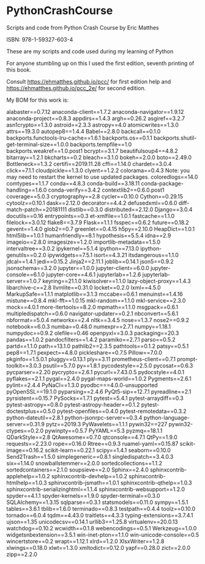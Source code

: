 # PythonCrashCourse
Scripts and code from Python Crash Course by Eric Matthes

ISBN: 978-1-59327-603-4

These are my scripts and code used during my learning of Python

For anyone stumbling up on this I used the first edition, seventh printing of this book.

Consult https://ehmatthes.github.io/pcc/  for first edition help and https://ehmatthes.github.io/pcc_2e/ for second edition. 

My BOM for this work is:

alabaster==0.7.12
anaconda-client==1.7.2
anaconda-navigator==1.9.12
anaconda-project==0.8.3
appdirs==1.4.3
argh==0.26.2
asgiref==3.2.7
asn1crypto==1.3.0
astroid==2.3.3
astropy==4.0
atomicwrites==1.3.0
attrs==19.3.0
autopep8==1.4.4
Babel==2.8.0
backcall==0.1.0
backports.functools-lru-cache==1.6.1
backports.os==0.1.1
backports.shutil-get-terminal-size==1.0.0
backports.tempfile==1.0
backports.weakref==1.0.post1
bcrypt==3.1.7
beautifulsoup4==4.8.2
bitarray==1.2.1
bkcharts==0.2
bleach==3.1.0
bokeh==2.0.0
boto==2.49.0
Bottleneck==1.3.2
certifi==2019.11.28
cffi==1.14.0
chardet==3.0.4
click==7.1.1
cloudpickle==1.3.0
clyent==1.2.2
colorama==0.4.3
Note: you may need to restart the kernel to use updated packages.
coloredlogs==14.0
comtypes==1.1.7
conda==4.8.3
conda-build==3.18.11
conda-package-handling==1.6.0
conda-verify==3.4.2
contextlib2==0.6.0.post1
coverage==5.0.3
cryptography==2.8
cycler==0.10.0
Cython==0.29.15
cytoolz==0.10.1
dask==2.12.0
decorator==4.4.2
defusedxml==0.6.0
diff-match-patch==20181111
distlib==0.3.0
distributed==2.12.0
Django==3.0.4
docutils==0.16
entrypoints==0.3
et-xmlfile==1.0.1
fastcache==1.1.0
filelock==3.0.12
flake8==3.7.9
Flask==1.1.1
fsspec==0.6.2
future==0.18.2
gevent==1.4.0
glob2==0.7
greenlet==0.4.15
h5py==2.10.0
HeapDict==1.0.1
html5lib==1.0.1
humanfriendly==8.1
hypothesis==5.5.4
idna==2.9
imageio==2.8.0
imagesize==1.2.0
importlib-metadata==1.5.0
intervaltree==3.0.2
ipykernel==5.1.4
ipython==7.13.0
ipython-genutils==0.2.0
ipywidgets==7.5.1
isort==4.3.21
itsdangerous==1.1.0
jdcal==1.4.1
jedi==0.15.2
Jinja2==2.11.1
joblib==0.14.1
json5==0.9.2
jsonschema==3.2.0
jupyter==1.0.0
jupyter-client==6.0.0
jupyter-console==6.1.0
jupyter-core==4.6.1
jupyterlab==1.2.6
jupyterlab-server==1.0.7
keyring==21.1.0
kiwisolver==1.1.0
lazy-object-proxy==1.4.3
libarchive-c==2.8
llvmlite==0.31.0
locket==0.2.0
lxml==4.5.0
MarkupSafe==1.1.1
matplotlib==3.1.3
mccabe==0.6.1
menuinst==1.4.16
mistune==0.8.4
mkl-fft==1.0.15
mkl-random==1.1.0
mkl-service==2.3.0
mock==4.0.1
more-itertools==8.2.0
mpmath==1.1.0
msgpack==0.6.1
multipledispatch==0.6.0
navigator-updater==0.2.1
nbconvert==5.6.1
nbformat==5.0.4
networkx==2.4
nltk==3.4.5
nose==1.3.7
nose2==0.9.2
notebook==6.0.3
numba==0.48.0
numexpr==2.7.1
numpy==1.18.1
numpydoc==0.9.2
olefile==0.46
openpyxl==3.0.3
packaging==20.3
pandas==1.0.2
pandocfilters==1.4.2
paramiko==2.7.1
parso==0.5.2
partd==1.1.0
path==13.1.0
pathlib2==2.3.5
pathtools==0.1.2
patsy==0.5.1
pep8==1.7.1
pexpect==4.8.0
pickleshare==0.7.5
Pillow==7.0.0
pkginfo==1.5.0.1
pluggy==0.13.1
ply==3.11
prometheus-client==0.7.1
prompt-toolkit==3.0.3
psutil==5.7.0
py==1.8.1
pycodestyle==2.5.0
pycosat==0.6.3
pycparser==2.20
pycrypto==2.6.1
pycurl==7.43.0.5
pydocstyle==4.0.1
pyflakes==2.1.1
pygal==2.4.0
pygal-maps-world==1.0.2
Pygments==2.6.1
pylint==2.4.4
PyNaCl==1.3.0
pyodbc===4.0.0-unsupported
pyOpenSSL==19.1.0
pyparsing==2.4.6
PyQt5-sip==12.7.1
pyreadline==2.1
pyrsistent==0.15.7
PySocks==1.7.1
pytest==5.4.1
pytest-arraydiff==0.3
pytest-astropy==0.8.0
pytest-astropy-header==0.1.2
pytest-doctestplus==0.5.0
pytest-openfiles==0.4.0
pytest-remotedata==0.3.2
python-dateutil==2.8.1
python-jsonrpc-server==0.3.4
python-language-server==0.31.9
pytz==2019.3
PyWavelets==1.1.1
pywin32==227
pywin32-ctypes==0.2.0
pywinpty==0.5.7
PyYAML==5.3
pyzmq==18.1.1
QDarkStyle==2.8
QtAwesome==0.7.0
qtconsole==4.7.1
QtPy==1.9.0
requests==2.23.0
rope==0.16.0
Rtree==0.9.3
ruamel-yaml==0.15.87
scikit-image==0.16.2
scikit-learn==0.22.1
scipy==1.4.1
seaborn==0.10.0
Send2Trash==1.5.0
simplegeneric==0.8.1
singledispatch==3.4.0.3
six==1.14.0
snowballstemmer==2.0.0
sortedcollections==1.1.2
sortedcontainers==2.1.0
soupsieve==2.0
Sphinx==2.4.0
sphinxcontrib-applehelp==1.0.2
sphinxcontrib-devhelp==1.0.2
sphinxcontrib-htmlhelp==1.0.3
sphinxcontrib-jsmath==1.0.1
sphinxcontrib-qthelp==1.0.3
sphinxcontrib-serializinghtml==1.1.4
sphinxcontrib-websupport==1.2.0
spyder==4.1.1
spyder-kernels==1.9.0
spyder-terminal==0.3.0
SQLAlchemy==1.3.15
sqlparse==0.3.1
statsmodels==0.11.0
sympy==1.5.1
tables==3.6.1
tblib==1.6.0
terminado==0.8.3
testpath==0.4.4
toolz==0.10.0
tornado==6.0.4
tqdm==4.43.0
traitlets==4.3.3
typing-extensions==3.7.4.1
ujson==1.35
unicodecsv==0.14.1
urllib3==1.25.8
virtualenv==20.0.13
watchdog==0.10.2
wcwidth==0.1.8
webencodings==0.5.1
Werkzeug==1.0.0
widgetsnbextension==3.5.1
win-inet-pton==1.1.0
win-unicode-console==0.5
wincertstore==0.2
wrapt==1.12.1
xlrd==1.2.0
XlsxWriter==1.2.8
xlwings==0.18.0
xlwt==1.3.0
xmltodict==0.12.0
yapf==0.28.0
zict==2.0.0
zipp==2.2.0
